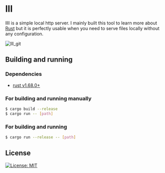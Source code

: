 # lll
llll is a simple local http server. I mainly built this tool to learn more about [Rust](https://rust-lang.org) but it is perfectly usable when you need to serve files locally without any configuration.

![lll_git](https://user-images.githubusercontent.com/42384293/224496530-19f6daa0-b66f-427d-aa2c-8183194e00db.png)

## Building and running
### Dependencies
- [rust v1.68.0+](https://www.rust-lang.org/)

### For building and running manually
```bash
$ cargo build --release
$ cargo run -- [path]
```
### For building and running
```bash
$ cargo run --release -- [path]
```

## License
 [![License: MIT](https://img.shields.io/badge/License-MIT-yellow.svg)](https://opensource.org/licenses/MIT)
